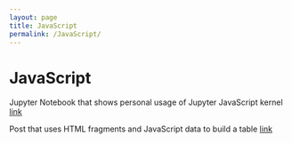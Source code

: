 ```yaml
---
layout: page
title: JavaScript
permalink: /JavaScript/
---
```

# JavaScript

Jupyter Notebook that shows personal usage of Jupyter JavaScript kernel
[link]()

Post that uses HTML fragments and JavaScript data to build a table
[link](https://aliyatang.github.io/Aliya/jupyter/week5/2022/09/25/JavascriptTutorials.html)